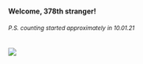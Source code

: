 #### Welcome, 378th stranger!

###### <sup>P.S. counting started approximately in 10.01.21</sup>

<img src="https://kraftwerk28.pp.ua/vcnt.png"></img>
